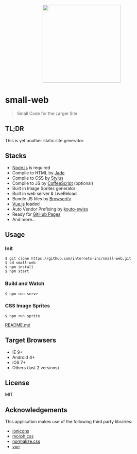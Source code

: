 <p align="center">
<img src="http://internets-inc.github.io/small-web/html_elements/single-icon-smallweb@2x.png" alt="" width="256" />
</p>

# small-web

> Small Code for the Larger Site

## TL;DR

This is yet another static site generator.

## Stacks

- [Node.js](https://nodejs.org/) is required
- Compile to HTML by [Jade](https://github.com/pugjs/jade)
- Compile to CSS by [Stylus](https://github.com/learnboost/stylus)
- Compile to JS by [CoffeeScript](https://github.com/jashkenas/coffeescript) (optional)
- Built in Image Sprites generator
- Built in web server & LiveReload
- Bundle JS files by [Browserify](https://github.com/substack/node-browserify)
- [Vue.js](https://github.com/vuejs/vue) loaded
- Auto Vendor Prefixing by [kouto-swiss](https://github.com/leny/kouto-swiss)
- Ready for [GitHub Pages](https://pages.github.com)
- And more...

## Usage

### Init

```
$ git clone https://github.com/internets-inc/small-web.git
$ cd small-web
$ npm install
$ npm start
```

### Build and Watch

```
$ npm run serve
```

### CSS Image Sprites

```
$ npm run sprite
```

[README.md](./html_elements/lib/sprites/README.md)

## Target Browsers

- IE 9+
- Android 4+
- iOS 7+
- Others (last 2 versions)

## License

MIT

## Acknowledgements

This application makes use of the following third party libraries:

- [ionicons](https://github.com/driftyco/ionicons)
- [morph.css](https://github.com/internets-inc/morph.css)
- [normalize.css](https://github.com/necolas/normalize.css)
- [vue](https://github.com/yyx990803/vue)
